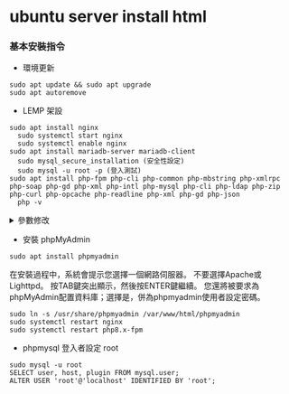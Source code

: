 # ubuntu server install html

### 基本安裝指令

* 環境更新
```console
sudo apt update && sudo apt upgrade
sudo apt autoremove
```

* LEMP 架設
```console
sudo apt install nginx
  sudo systemctl start nginx
  sudo systemctl enable nginx
sudo apt install mariadb-server mariadb-client
  sudo mysql_secure_installation (安全性設定)
  sudo mysql -u root -p (登入測試)
sudo apt install php-fpm php-cli php-common php-mbstring php-xmlrpc php-soap php-gd php-xml php-intl php-mysql php-cli php-ldap php-zip php-curl php-opcache php-readline php-xml php-gd php-json
  php -v
```

<details>
  <summary>參數修改</summary>

* /etc/nginx/sites-available/default
```console
server {
    listen 80;
    root /var/www/html;
    index index.php index.html index.htm;
    server_name your_domain_or_ip;

    location / {
        try_files $uri $uri/ =404;
    }

    location ~ \.php$ {
        include snippets/fastcgi-php.conf;
        fastcgi_pass unix:/var/run/php/php-fpm.sock;
    }
}
```
</details>

* 安裝 phpMyAdmin
```console
sudo apt install phpmyadmin
```
在安裝過程中，系統會提示您選擇一個網路伺服器。 不要選擇Apache或Lighttpd。 按TAB鍵突出顯示<Ok>，然後按ENTER鍵繼續。 您還將被要求為phpMyAdmin配置資料庫；選擇是，併為phpmyadmin使用者設定密碼。
```console
sudo ln -s /usr/share/phpmyadmin /var/www/html/phpmyadmin
sudo systemctl restart nginx
sudo systemctl restart php8.x-fpm
```

* phpmysql 登入者設定 root
```console
sudo mysql -u root
SELECT user, host, plugin FROM mysql.user;
ALTER USER 'root'@'localhost' IDENTIFIED BY 'root';
```
